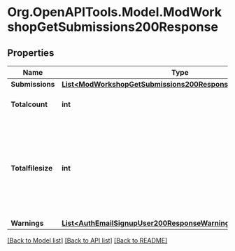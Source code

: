 # Org.OpenAPITools.Model.ModWorkshopGetSubmissions200Response

## Properties

Name | Type | Description | Notes
------------ | ------------- | ------------- | -------------
**Submissions** | [**List&lt;ModWorkshopGetSubmissions200ResponseSubmissionsInner&gt;**](ModWorkshopGetSubmissions200ResponseSubmissionsInner.md) |  | 
**Totalcount** | **int** | Total count of submissions. | [default to null]
**Totalfilesize** | **int** | Total size (bytes) of the files attached to all the                     submissions (even the ones not returned due to pagination). | [default to null]
**Warnings** | [**List&lt;AuthEmailSignupUser200ResponseWarningsInner&gt;**](AuthEmailSignupUser200ResponseWarningsInner.md) |  | [optional] 

[[Back to Model list]](../README.md#documentation-for-models) [[Back to API list]](../README.md#documentation-for-api-endpoints) [[Back to README]](../README.md)

